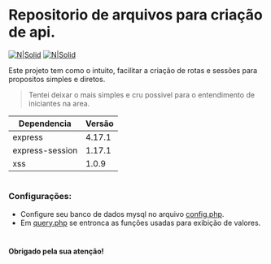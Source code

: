 # Repositorio de arquivos para criação de api.

[![N|Solid](https://cdn.discordapp.com/attachments/631607183301148672/724397007170568313/paypal.png)](https://www.paypal.com/cgi-bin/webscr?cmd=_donations&business=fabinhoec2210@gmail.com&item_name=F%C3%A1bio&currency_code=BRL)  [![N|Solid](https://cdn.discordapp.com/attachments/631607183301148672/724397005543178270/picpay.png)](https://app.picpay.com/user/smuu)


Este projeto tem como o intuito, facilitar a criação de rotas e sessões para propositos simples e diretos.

> Tentei deixar o mais simples e cru possivel para o entendimento de iniciantes na area.


| Dependencia | Versão|
| - | - |
| express | 4.17.1
| express-session | 1.17.1
| xss | 1.0.9
#

### Configurações:
- Configure seu banco de dados mysql no arquivo [config.php](/config.php).
- Em [query.php](/query.php) se entronca as funções usadas para exibição de valores.
#

**Obrigado pela sua atenção!**
